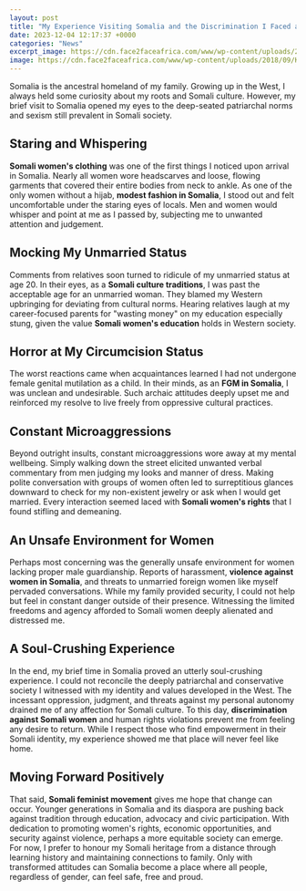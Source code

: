 ```yaml
---
layout: post
title: "My Experience Visiting Somalia and the Discrimination I Faced as a Somali Woman"
date: 2023-12-04 12:17:37 +0000
categories: "News"
excerpt_image: https://cdn.face2faceafrica.com/www/wp-content/uploads/2018/09/Kakuma.jpg
image: https://cdn.face2faceafrica.com/www/wp-content/uploads/2018/09/Kakuma.jpg
---
```


Somalia is the ancestral homeland of my family. Growing up in the West, I always held some curiosity about my roots and Somali culture. However, my brief visit to Somalia opened my eyes to the deep-seated patriarchal norms and sexism still prevalent in Somali society.
## Staring and Whispering 
**Somali women's clothing** was one of the first things I noticed upon arrival in Somalia. Nearly all women wore headscarves and loose, flowing garments that covered their entire bodies from neck to ankle. As one of the only women without a hijab, **modest fashion in Somalia**, I stood out and felt uncomfortable under the staring eyes of locals. Men and women would whisper and point at me as I passed by, subjecting me to unwanted attention and judgement. 
## Mocking My Unmarried Status
Comments from relatives soon turned to ridicule of my unmarried status at age 20. In their eyes, as a **Somali culture traditions**, I was past the acceptable age for an unmarried woman. They blamed my Western upbringing for deviating from cultural norms. Hearing relatives laugh at my career-focused parents for "wasting money" on my education especially stung, given the value **Somali women's education** holds in Western society. 
## Horror at My Circumcision Status  
The worst reactions came when acquaintances learned I had not undergone female genital mutilation as a child. In their minds, as an **FGM in Somalia**, I was unclean and undesirable. Such archaic attitudes deeply upset me and reinforced my resolve to live freely from oppressive cultural practices.
## Constant Microaggressions
Beyond outright insults, constant microaggressions wore away at my mental wellbeing. Simply walking down the street elicited unwanted verbal commentary from men judging my looks and manner of dress. Making polite conversation with groups of women often led to surreptitious glances downward to check for my non-existent jewelry or ask when I would get married. Every interaction seemed laced with **Somali women's rights** that I found stifling and demeaning.
## An Unsafe Environment for Women
Perhaps most concerning was the generally unsafe environment for women lacking proper male guardianship. Reports of harassment, **violence against women in Somalia**, and threats to unmarried foreign women like myself pervaded conversations. While my family provided security, I could not help but feel in constant danger outside of their presence. Witnessing the limited freedoms and agency afforded to Somali women deeply alienated and distressed me.
## A Soul-Crushing Experience  
In the end, my brief time in Somalia proved an utterly soul-crushing experience. I could not reconcile the deeply patriarchal and conservative society I witnessed with my identity and values developed in the West. The incessant oppression, judgment, and threats against my personal autonomy drained me of any affection for Somali culture. To this day, **discrimination against Somali women** and human rights violations prevent me from feeling any desire to return. While I respect those who find empowerment in their Somali identity, my experience showed me that place will never feel like home.
## Moving Forward Positively
That said, **Somali feminist movement** gives me hope that change can occur. Younger generations in Somalia and its diaspora are pushing back against tradition through education, advocacy and civic participation. With dedication to promoting women's rights, economic opportunities, and security against violence, perhaps a more equitable society can emerge. For now, I prefer to honour my Somali heritage from a distance through learning history and maintaining connections to family. Only with transformed attitudes can Somalia become a place where all people, regardless of gender, can feel safe, free and proud.